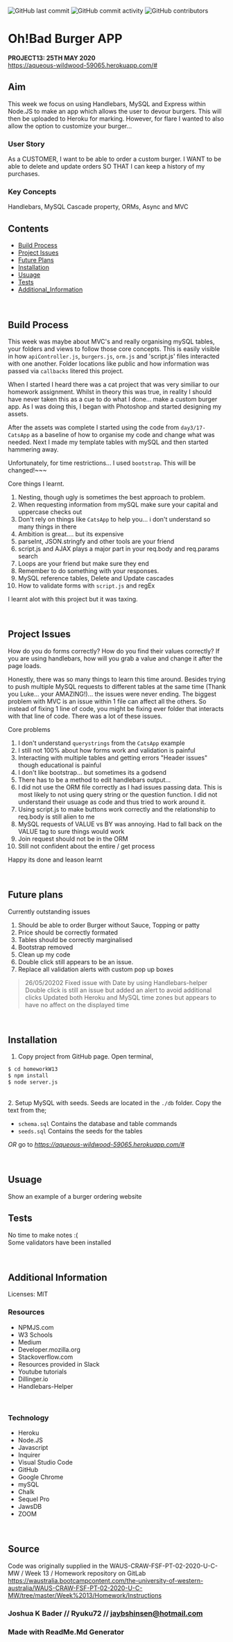 ![GitHub last commit](https://img.shields.io/github/last-commit/Ryuku72/13OhBadBurger?style=for-the-badge)
![GitHub commit activity](https://img.shields.io/github/commit-activity/y/Ryuku72/13OhBadBurger?style=for-the-badge)
![GitHub contributors](https://img.shields.io/github/contributors/Ryuku72/13OhBadBurger?style=for-the-badge)

# Oh!Bad Burger APP
__PROJECT13: 25TH MAY 2020__
<br>
https://aqueous-wildwood-59065.herokuapp.com/#


## Aim
This week we focus on using Handlebars, MySQL and Express within Node.JS to make an app which allows the user to devour burgers. This will then be uploaded to Heroku for marking. However, for flare I wanted to also allow the option to customize your burger... 

### User Story
As a CUSTOMER, I want to be able to order a custom burger.
I WANT to be able to delete and update orders SO THAT I can keep a history of my purchases. 
<br>

### Key Concepts
Handlebars, MySQL Cascade property, ORMs, Async and MVC

## Contents
* [Build Process](#Build_Process)
* [Project Issues](#Project_Issues)
* [Future Plans](#future)
* [Installation](#Installation)
* [Usuage](#Usuage)
* [Tests](#Tests)
* [Additional_Information](#Additional_Information)
 <br>
<a name="Build_Process">

## Build Process 

This week was maybe about MVC's and really organising mySQL tables, your folders and views to follow those core concepts. This is easily visible in how `apiController.js`, `burgers.js`, `orm.js` and 'script.js' files interacted with one another. Folder locations like public and how information was passed via `callbacks` litered this project.

When I started I heard there was a cat project that was very similiar to our homework assignment. Whilst in theory this was true, in reality I should have never taken this as a cue to do what I done... make a custom burger app. As I was doing this, I began with Photoshop and started designing my assets.

After the assets was complete I started using the code from `day3/17-CatsApp` as a baseline of how to organise my code and change what was needed. Next I made my template tables with mySQL and then started hammering away.

Unfortunately, for time restrictions... I used `bootstrap`. This will be changed!~~~

Core things I learnt.
1. Nesting, though ugly is sometimes the best approach to problem.
2. When requesting information from mySQL make sure your capital and uppercase checks out
3. Don't rely on things like `CatsApp` to help you... i don't understand so many things in there
4. Ambition is great.... but its expensive
5. parseInt, JSON.stringfy and other tools are your friend
6. script.js and AJAX plays a major part in your req.body and req.params search
7. Loops are your friend but make sure they end
8. Remember to do something with your responses. 
9. MySQL reference tables, Delete and Update cascades
10. How to validate forms with `script.js` and regEx

I learnt alot with this project but it was taxing.


 <br>
<a name="Project_Issues">

## Project Issues

How do you do forms correctly? How do you find their values correctly? If you are using handlebars, how will you grab a value and change it after the page loads. 

Honestly, there was so many things to learn this time around. Besides trying to push multiple MySQL requests to different tables at the same time (Thank you Luke... your AMAZING!)... the issues were never ending. The biggest problem with MVC is an issue within 1 file can affect all the others. So instead of fixing 1 line of code, you might be fixing ever folder that interacts with that line of code. There was a lot of these issues. 

Core problems
1. I don't understand `querystrings` from the `CatsApp` example
2. I still not 100% about how forms work and validation is painful
3. Interacting with multiple tables and getting errors "Header issues" though educational is painful
4. I don't like bootstrap... but sometimes its a godsend
5. There has to be a method to edit handlebars output... 
6. I did not use the ORM file correctly as I had issues passing data. This is most likely to not using query string or the question function. I did not understand their usuage as code and thus tried to work around it.
7. Using script.js to make buttons work correctly and the relationship to req.body is still alien to me
8. MySQL requests of VALUE vs BY was annoying. Had to fall back on the VALUE tag to sure things would work
9. Join request should not be in the ORM
10. Still not confident about the entire / get process


Happy its done and leason learnt

 <br>
<a name="future">

## Future plans

Currently outstanding issues

1. Should be able to order Burger without Sauce, Topping or patty
2. Price should be correctly formated
3. Tables should be correctly marginalised
4. Bootstrap removed
5. Clean up my code
7. Double click still appears to be an issue. 
8. Replace all validation alerts with custom pop up boxes

> 26/05/20202
> Fixed issue with Date by using Handlebars-helper
> Double click is still an issue but added an alert to avoid additional clicks
> Updated both Heroku and MySQL time zones but appears to have no affect on the displayed time
 <br>
<a name="Installation">

## Installation 
1. Copy project from GitHub page. Open terminal, 
 
```sh
$ cd homeworkW13
$ npm install
$ node server.js
```
 \
2. Setup MySQL with seeds. Seeds are located in the `./db` folder. Copy the text from the;

- `schema.sql` Contains the database and table commands
- `seeds.sql` Contains the seeds for the tables 

_OR_ go to _https://aqueous-wildwood-59065.herokuapp.com/#_

<br>
<a name="Usuage">

## Usuage 
Show an example of a burger ordering website
<br>
<a name="Tests">

## Tests
No time to make notes :( \
Some validators have been installed 

<br>
<a name="Additional_Information">

## Additional Information
Licenses: MIT
<br>

### Resources
* NPMJS.com
* W3 Schools
* Medium
* Developer.mozilla.org
* Stackoverflow.com
* Resources provided in Slack
* Youtube tutorials
* Dillinger.io
* Handlebars-Helper

<br>

### Technology
* Heroku
* Node.JS
* Javascript
* Inquirer
* Visual Studio Code
* GitHub
* Google Chrome
* mySQL
* Chalk
* Sequel Pro
* JawsDB
* ZOOM

<br>

## Source
Code was originally supplied in the WAUS-CRAW-FSF-PT-02-2020-U-C-MW / Week 13 / Homework repository on GitLab https://waustralia.bootcampcontent.com/the-university-of-western-australia/WAUS-CRAW-FSF-PT-02-2020-U-C-MW/tree/master/Week%2013/Homework/Instructions
<br>

### Joshua K Bader // Ryuku72 // jaybshinsen@hotmail.com
### Made with ReadMe.Md Generator 

